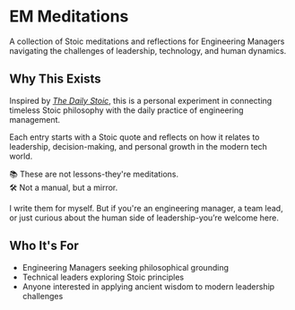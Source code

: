 # EM Meditations

A collection of Stoic meditations and reflections for Engineering Managers navigating the challenges of leadership, technology, and human dynamics.

## Why This Exists

Inspired by *[The Daily Stoic](https://dailystoic.com/)*, this is a personal experiment in connecting timeless Stoic philosophy with the daily practice of engineering management.

Each entry starts with a Stoic quote and reflects on how it relates to leadership, decision-making, and personal growth in the modern tech world.

📚 These are not lessons-they're meditations.  
🛠️ Not a manual, but a mirror.

I write them for myself. But if you're an engineering manager, a team lead, or just curious about the human side of leadership-you’re welcome here.

## Who It's For

- Engineering Managers seeking philosophical grounding
- Technical leaders exploring Stoic principles
- Anyone interested in applying ancient wisdom to modern leadership challenges